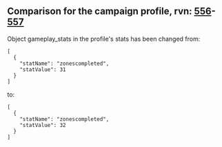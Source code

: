 ## Comparison for the campaign profile, rvn: [556](https://github.com/PRO100KatYT/FortniteProfileRevisions/tree/main/profiles/campaign/556%20campaign.json)-[557](https://github.com/PRO100KatYT/FortniteProfileRevisions/tree/main/profiles/campaign/557%20campaign.json)

Object gameplay_stats in the profile's stats has been changed from:

```
[
  {
    "statName": "zonescompleted",
    "statValue": 31
  }
]
```

to:

```
[
  {
    "statName": "zonescompleted",
    "statValue": 32
  }
]
```

<br><br>
